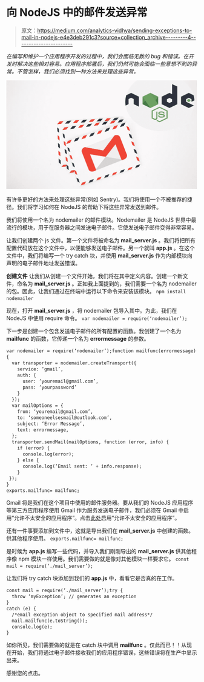 # 向 NodeJS 中的邮件发送异常

> 原文：<https://medium.com/analytics-vidhya/sending-exceptions-to-mail-in-nodejs-e4e3deb291c3?source=collection_archive---------4----------------------->

*在编写和维护一个应用程序开发的过程中，我们会面临无数的 bug 和错误。在开发时解决这些相对容易。应用程序部署后，我们仍然可能会面临一些意想不到的异常。不管怎样，我们必须找到一种方法来处理这些异常。*

![](img/463df8fe0cdc6492708ef11ad4561f87.png)

有许多更好的方法来处理这些异常(例如 Sentry)。我们将使用一个不被推荐的捷径。我们将学习如何在 NodeJS 的帮助下将这些异常发送到邮件。

我们将使用一个名为 nodemailer 的邮件模块。Nodemailer 是 NodeJS 世界中最流行的模块，用于在服务器之间发送电子邮件。它使发送电子邮件变得非常容易。

让我们创建两个 js 文件。第一个文件将被命名为 **mail_server.js** 。我们将把所有配置代码放在这个文件中，以便能够发送电子邮件。另一个就叫 **app.js** 。在这个文件中，我们将编写一个 try catch 块，并使用 **mail_server.js** 作为内部模块向声明的电子邮件地址发送错误。

**创建文件**
让我们从创建一个文件开始，我们将在其中定义内容。创建一个新文件，命名为 **mail_server.js** 。正如我上面提到的，我们需要一个名为 nodemailer 的包。因此，让我们通过在终端中运行以下命令来安装该模块。
`npm install nodemailer`

现在，打开 **mail_server.js** ，将 nodemailer 包导入其中。为此，我们在 NodeJS 中使用 require 命令。
`var nodemailer = require(‘nodemailer’);`

下一步是创建一个包含发送电子邮件的所有配置的函数。我创建了一个名为 **mailfunc** 的函数，它传递一个名为 **errormessage** 的参数。

```
var nodemailer = require(‘nodemailer’);function mailfunc(errormessage){
  var transporter = nodemailer.createTransport({
    service: ‘gmail’,
    auth: {
      user: ‘youremail@gmail.com’,
      pass: ‘yourpassword’
    }
  });
  var mailOptions = {
    from: ‘youremail@gmail.com’,
    to: ‘someoneelsesmail@outlook.com’,
    subject: ‘Error Message’,
    text: errormessage,
  };
  transporter.sendMail(mailOptions, function (error, info) {
    if (error) {
      console.log(error);
    } else {
      console.log(‘Email sent: ‘ + info.response);
    }
 });
}
exports.mailfunc= mailfunc;
```

Gmail 将是我们在这个项目中使用的邮件服务器。要从我们的 NodeJS 应用程序等第三方应用程序使用 Gmail 作为服务发送电子邮件，我们必须在 Gmail 中启用“允许不太安全的应用程序”。点击[此处](https://myaccount.google.com/lesssecureapps)启用“允许不太安全的应用程序”。

还有一件事要添加到文件中，这就是导出我们在 **mail_server.js** 中创建的函数。供其他程序使用。
`exports.mailfunc= mailfunc;`

是时候为 **app.js** 编写一些代码，并导入我们刚刚导出的 **mail_server.js** 供其他程序像 npm 模块一样使用。我们需要做的就是像对其他模块一样要求它。
`const mail = require(‘./mail_server’);`

让我们将 try catch 块添加到我们的 **app.js** 中，看看它是否真的在工作。

```
const mail = require(‘./mail_server’);try {
  throw ‘myException’; // generates an exception
}
catch (e) {
  /*email exception object to specified mail address*/
  mail.mailfunc(e.toString());
  console.log(e);
}
```

如你所见，我们需要做的就是在 catch 块中调用 **mailfunc** 。仅此而已！！从现在开始，我们将通过电子邮件接收我们的应用程序错误，这些错误将在生产中显示出来。

感谢您的点击。